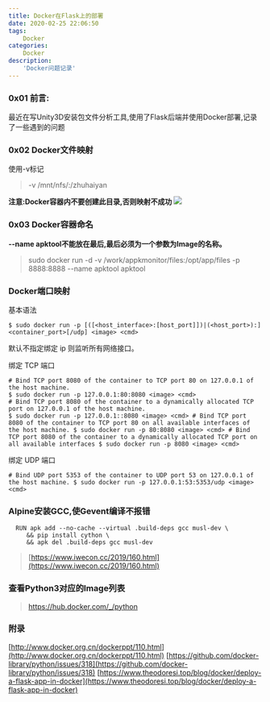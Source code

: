 ```yaml
---
title: Docker在Flask上的部署
date: 2020-02-25 22:06:50
tags: 
    Docker
categories:
    Docker
description:
    'Docker问题记录'
---
```


### 0x01 前言:

最近在写Unity3D安装包文件分析工具,使用了Flask后端并使用Docker部署,记录了一些遇到的问题

### 0x02 Docker文件映射
使用-v标记 
> -v /mnt/nfs/:/zhuhaiyan

**注意:Docker容器内不要创建此目录,否则映射不成功**
![](/2020_02_25_docker-zaiflask-shang-de-ying-yong/20200225114255074.png)

### 0x03 Docker容器命名
**--name apktool不能放在最后,最后必须为一个参数为Image的名称。**
> sudo docker run -d  -v /work/appkmonitor/files:/opt/app/files -p 8888:8888 --name apktool apktool

### Docker端口映射
基本语法
```shell
$ sudo docker run -p [([<host_interface>:[host_port]])|(<host_port>):]<container_port>[/udp] <image> <cmd>
```
默认不指定绑定 ip 则监听所有网络接口。

绑定 TCP 端口
```shell 
# Bind TCP port 8080 of the container to TCP port 80 on 127.0.0.1 of the host machine. 
$ sudo docker run -p 127.0.0.1:80:8080 <image> <cmd> 
# Bind TCP port 8080 of the container to a dynamically allocated TCP port on 127.0.0.1 of the host machine. 
$ sudo docker run -p 127.0.0.1::8080 <image> <cmd> # Bind TCP port 8080 of the container to TCP port 80 on all available interfaces of the host machine. $ sudo docker run -p 80:8080 <image> <cmd> # Bind TCP port 8080 of the container to a dynamically allocated TCP port on all available interfaces $ sudo docker run -p 8080 <image> <cmd>
```
绑定 UDP 端口
```shell
# Bind UDP port 5353 of the container to UDP port 53 on 127.0.0.1 of the host machine. $ sudo docker run -p 127.0.0.1:53:5353/udp <image> <cmd>
```

### Alpine安装GCC,使Gevent编译不报错
```Docker
  RUN apk add --no-cache --virtual .build-deps gcc musl-dev \
     && pip install cython \
     && apk del .build-deps gcc musl-dev
```

> [https://www.iwecon.cc/2019/160.html](https://www.iwecon.cc/2019/160.html)

### 查看Python3对应的Image列表

> https://hub.docker.com/_/python



### 附录
[http://www.docker.org.cn/dockerppt/110.html](http://www.docker.org.cn/dockerppt/110.html)
[https://github.com/docker-library/python/issues/318](https://github.com/docker-library/python/issues/318)
[https://www.theodoresi.top/blog/docker/deploy-a-flask-app-in-docker](https://www.theodoresi.top/blog/docker/deploy-a-flask-app-in-docker)
